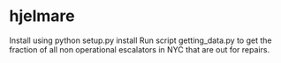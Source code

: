hjelmare
========
Install using python setup.py install
Run script getting_data.py to get the fraction of all non operational escalators in NYC that are out for repairs.
